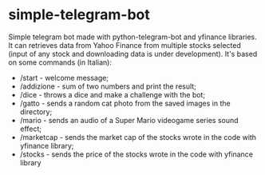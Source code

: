 # simple-telegram-bot

Simple telegram bot made with python-telegram-bot and yfinance libraries. It can retrieves data from Yahoo Finance from multiple stocks selected (input of any stock and downloading data is under development). It's based on some commands (in Italian): 
- /start - welcome message;
- /addizione - sum of two numbers and print the result;
- /dice - throws a dice and make a challenge with the bot;
- /gatto - sends a random cat photo from the saved images in the directory;
- /mario - sends an audio of a Super Mario videogame series sound effect;
- /marketcap - sends the market cap of the stocks wrote in the code with yfinance library;
- /stocks - sends the price of the stocks wrote in the code with yfinance library          
